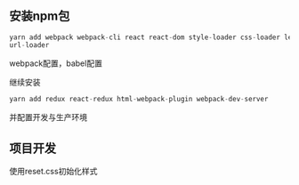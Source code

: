 #
## 安装npm包
```js
yarn add webpack webpack-cli react react-dom style-loader css-loader less-loader less @babel/core @babel/preset-env @babel/presset-react babel=loader
url-loader 
```
webpack配置，babel配置  

继续安装
```js
yarn add redux react-redux html-webpack-plugin webpack-dev-server
```
并配置开发与生产环境

## 项目开发
使用reset.css初始化样式


